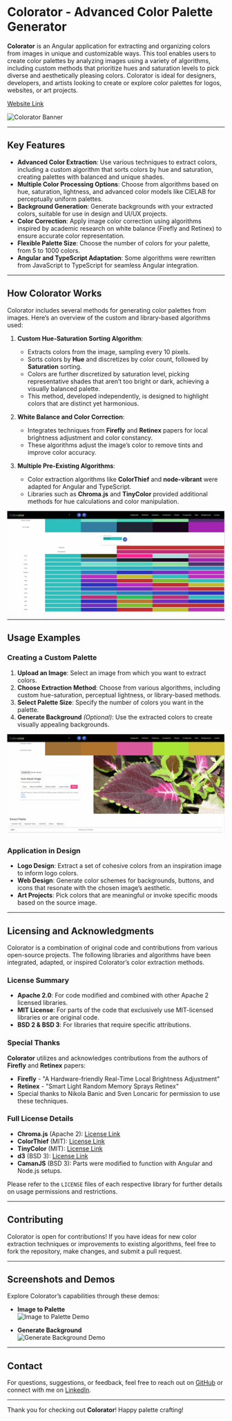 # Colorator - Advanced Color Palette Generator

**Colorator** is an Angular application for extracting and organizing colors from images in unique and customizable ways. This tool enables users to create color palettes by analyzing images using a variety of algorithms, including custom methods that prioritize hues and saturation levels to pick diverse and aesthetically pleasing colors. Colorator is ideal for designers, developers, and artists looking to create or explore color palettes for logos, websites, or art projects.

[Website Link](https://background-generator-abd1d.web.app/image-extractor)

![Colorator Banner](readme-resources/colorator-image-to-palette.gif)

---

## Key Features

- **Advanced Color Extraction**: Use various techniques to extract colors, including a custom algorithm that sorts colors by hue and saturation, creating palettes with balanced and unique shades.
- **Multiple Color Processing Options**: Choose from algorithms based on hue, saturation, lightness, and advanced color models like CIELAB for perceptually uniform palettes.
- **Background Generation**: Generate backgrounds with your extracted colors, suitable for use in design and UI/UX projects.
- **Color Correction**: Apply image color correction using algorithms inspired by academic research on white balance (Firefly and Retinex) to ensure accurate color representation.
- **Flexible Palette Size**: Choose the number of colors for your palette, from 5 to 1000 colors.
- **Angular and TypeScript Adaptation**: Some algorithms were rewritten from JavaScript to TypeScript for seamless Angular integration.

---

## How Colorator Works

Colorator includes several methods for generating color palettes from images. Here’s an overview of the custom and library-based algorithms used:

1. **Custom Hue-Saturation Sorting Algorithm**:

   - Extracts colors from the image, sampling every 10 pixels.
   - Sorts colors by **Hue** and discretizes by color count, followed by **Saturation** sorting.
   - Colors are further discretized by saturation level, picking representative shades that aren’t too bright or dark, achieving a visually balanced palette.
   - This method, developed independently, is designed to highlight colors that are distinct yet harmonious.

2. **White Balance and Color Correction**:

   - Integrates techniques from **Firefly** and **Retinex** papers for local brightness adjustment and color constancy.
   - These algorithms adjust the image’s color to remove tints and improve color accuracy.

3. **Multiple Pre-Existing Algorithms**:
   - Color extraction algorithms like **ColorThief** and **node-vibrant** were adapted for Angular and TypeScript.
   - Libraries such as **Chroma.js** and **TinyColor** provided additional methods for hue calculations and color manipulation.

![Color Extraction Example](readme-resources/colorator-scale-to-palette.gif)

---

## Usage Examples

### Creating a Custom Palette

1. **Upload an Image**: Select an image from which you want to extract colors.
2. **Choose Extraction Method**: Choose from various algorithms, including custom hue-saturation, perceptual lightness, or library-based methods.
3. **Select Palette Size**: Specify the number of colors you want in the palette.
4. **Generate Background** _(Optional)_: Use the extracted colors to create visually appealing backgrounds.

![Custom Palette Creation](readme-resources/colorator-compare-color-order.gif)

### Application in Design

- **Logo Design**: Extract a set of cohesive colors from an inspiration image to inform logo colors.
- **Web Design**: Generate color schemes for backgrounds, buttons, and icons that resonate with the chosen image’s aesthetic.
- **Art Projects**: Pick colors that are meaningful or invoke specific moods based on the source image.

---

## Licensing and Acknowledgments

Colorator is a combination of original code and contributions from various open-source projects. The following libraries and algorithms have been integrated, adapted, or inspired Colorator’s color extraction methods.

### License Summary

- **Apache 2.0**: For code modified and combined with other Apache 2 licensed libraries.
- **MIT License**: For parts of the code that exclusively use MIT-licensed libraries or are original code.
- **BSD 2 & BSD 3**: For libraries that require specific attributions.

### Special Thanks

**Colorator** utilizes and acknowledges contributions from the authors of **Firefly** and **Retinex** papers:

- **Firefly** - "A Hardware-friendly Real-Time Local Brightness Adjustment"
- **Retinex** - "Smart Light Random Memory Sprays Retinex"
- Special thanks to Nikola Banic and Sven Loncaric for permission to use these techniques.

### Full License Details

- **Chroma.js** (Apache 2): [License Link](https://github.com/gka/chroma.js/blob/master/LICENSE)
- **ColorThief** (MIT): [License Link](https://github.com/lokesh/color-thief/blob/master/LICENSE)
- **TinyColor** (MIT): [License Link](https://github.com/bgrins/TinyColor/blob/master/LICENSE)
- **d3** (BSD 3): [License Link](https://github.com/d3/d3/blob/master/LICENSE)
- **CamanJS** (BSD 3): Parts were modified to function with Angular and Node.js setups.

Please refer to the `LICENSE` files of each respective library for further details on usage permissions and restrictions.

---

## Contributing

Colorator is open for contributions! If you have ideas for new color extraction techniques or improvements to existing algorithms, feel free to fork the repository, make changes, and submit a pull request.

---

## Screenshots and Demos

Explore Colorator’s capabilities through these demos:

- **Image to Palette**  
  ![Image to Palette Demo](readme-resources/colorator-image-to-palette.gif)

- **Generate Background**  
  ![Generate Background Demo](readme-resources/colorator-generate-background.gif)

---

## Contact

For questions, suggestions, or feedback, feel free to reach out on [GitHub](https://github.com/k-gintaras) or connect with me on [LinkedIn](#).

---

Thank you for checking out **Colorator**! Happy palette crafting!
